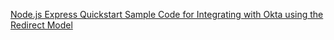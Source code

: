 [Node.js Express Quickstart Sample Code for Integrating with Okta using the Redirect Model](https://github.com/okta-samples/okta-express-sample)
